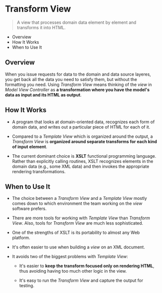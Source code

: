 # Transform View

> A view that processes domain data element by element and transforms it into HTML.

* Overview
* How It Works
* When to Use It

## Overview

When you issue requests for data to the domain and data source layeres, you get back all the data you need to satisfy them, but without the formatting you need. Using *Transform View* means thinking of the *view* in *Model View Controller* as **a transformation where you have the model's data as input and its HTML as output**.

## How It Works

* A program that looks at domain-oriented data, recognizes each form of domain data, and writes out a particular piece of HTML for each of it.

* Compared to a *Template View* which is organized around the output, a *Transform View* is **organized around separate transforms for each kind of input element**.

* The current dominant choice is **XSLT** functional programming language. Rather than explicitly calling routines, XSLT recognizes elements in the domain data (e.g., some XML data) and then invokes the appropriate rendering transformations.

## When to Use It

* The choice between a *Transform View* and a *Template View* mostly comes down to which environment the team working on the *view* software prefers.

* There are more tools for working with *Template View* than *Transform View*. Also, tools for *Transform View* are much less sophisticated.

* One of the strengths of XSLT is its portability to almost any Web platform.

* It's often easier to use when building a *view* on an XML document.

* It avoids two of the biggest problems with *Template View*:
  
  * It's easier to **keep the transform focused only on rendering HTML**, thus avoiding having too much other logic in the view.
  
  * It's easy to run the *Transform View* and capture the output for testing.
